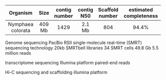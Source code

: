 | Organism | Size | contig<br>number | contig<br>N50 | Scaffold<br>number | estimated completeness | 
| :------------: | :------------: |  :------------: | :------------: | :------------: | :------------: | 
|Nymphaea colorata|409 Mb| 1429 | 2.1 Mb| 804 | 94.4%


Genome sequencing
PacBio RSII single-molecule real-time (SMRT) sequencing technology
20kb SMRTbell libraries
34 SMRT cells
49.8 Gb 5.5 million reads

transcriptome sequencing 
Illumina platform 
paired-end reads

Hi-C sequencing and scaffolding 
illumina platform


<!--stackedit_data:
eyJoaXN0b3J5IjpbMTU0NjIyMzMsLTM0MjgxNDUwMSwxMDM4OT
c3NzcxLDIwMzQzMDAxOTQsLTcyNjI4MTEwMSw2MzM1MTUyMTAs
MTM1NjE4NDI1MSwtMTUzNDI3MjE4MSwxNDk1MTA1NDIwLC0yMD
M3NTI3NDIsLTE1MDQzMzQxMTMsLTY0NjQ4NTQzMSw0OTc4MTg4
MTBdfQ==
-->